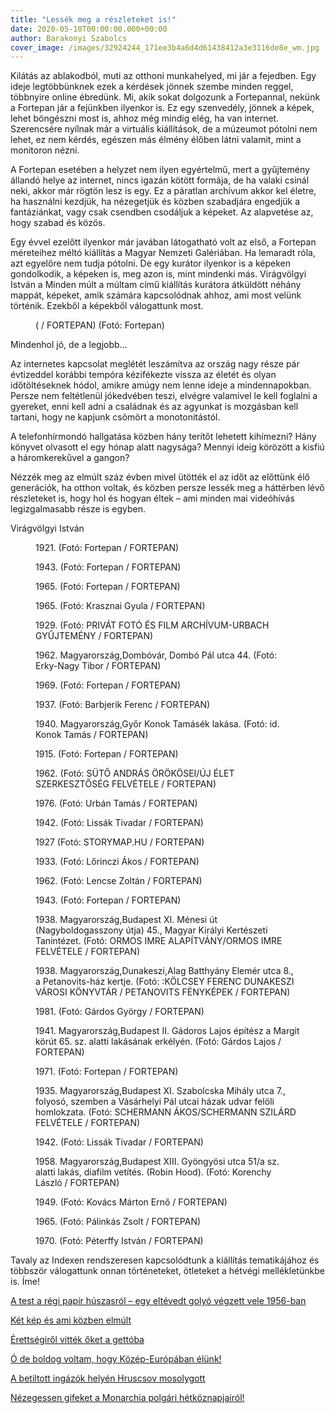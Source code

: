 ```yaml
---
title: "Lessék meg a részleteket is!"
date: 2020-05-10T00:00:00.000+00:00
author: Barakonyi Szabolcs
cover_image: /images/32924244_171ee3b4a6d4d61438412a3e3116de8e_wm.jpg
---
```


Kilátás az ablakodból, muti az otthoni munkahelyed, mi jár a fejedben. Egy ideje legtöbbünknek ezek a kérdések jönnek szembe minden reggel, többnyire online ébredünk. Mi, akik sokat dolgozunk a Fortepannal, nekünk a Fortepan jár a fejünkben ilyenkor is. Ez egy szenvedély, jönnek a képek, lehet böngészni most is, ahhoz még mindig elég, ha van internet. Szerencsére nyílnak már a virtuális kiállítások, de a múzeumot pótolni nem lehet, ez nem kérdés, egészen más élmény élőben látni valamit, mint a monitoron nézni.

A Fortepan esetében a helyzet nem ilyen egyértelmű, mert a gyűjtemény állandó helye az internet, nincs igazán kötött formája, de ha valaki csinál neki, akkor már rögtön lesz is egy. Ez a páratlan archívum akkor kel életre, ha használni kezdjük, ha nézegetjük és közben szabadjára engedjük a fantáziánkat, vagy csak csendben csodáljuk a képeket. Az alapvetése az, hogy szabad és közös.

Egy évvel ezelőtt ilyenkor már javában látogatható volt az első, a Fortepan méreteihez méltó kiállítás a Magyar Nemzeti Galériában. Ha lemaradt róla, azt egyelőre nem tudja pótolni. De egy kurátor ilyenkor is a képeken gondolkodik, a képeken is, meg azon is, mint mindenki más. Virágvölgyi István a Minden múlt a múltam című kiállítás kurátora átküldött néhány mappát, képeket, amik számára kapcsolódnak ahhoz, ami most velünk történik. Ezekből a képekből válogattunk most.

<figure>
<img src="/images/32924300_a35c900c98a5bc3166accb899ca3cced_wm.jpg" alt="" />
<figcaption>( / FORTEPAN) (Fotó: Fortepan)</figcaption>
</figure>

Mindenhol jó, de a legjobb…

Az internetes kapcsolat meglétét leszámítva az ország nagy része pár évtizeddel korábbi tempóra kézifékezte vissza az életét és olyan időtöltéseknek hódol, amikre amúgy nem lenne ideje a mindennapokban. Persze nem feltétlenül jókedvében teszi, elvégre valamivel le kell foglalni a gyereket, enni kell adni a családnak és az agyunkat is mozgásban kell tartani, hogy ne kapjunk csömört a monotonitástól.

A telefonhírmondó hallgatása közben hány terítőt lehetett kihímezni? Hány könyvet olvasott el egy hónap alatt nagysága? Mennyi ideig körözött a kisfiú a háromkerekűvel a gangon?

Nézzék meg az elmúlt száz évben mivel ütötték el az időt az előttünk élő generációk, ha otthon voltak, és közben persze lessék meg a háttérben lévő részleteket is, hogy hol és hogyan éltek – ami minden mai videóhívás legizgalmasabb része is egyben.

Virágvölgyi István

<figure>
<img src="/images/32918524_e5b1fc4f6bdba009db1ac277eb7ae314_wm.jpg" alt="" />
<figcaption>1921. (Fotó: Fortepan / FORTEPAN)</figcaption>
</figure>

<figure>
<img src="/images/32918534_ba2efd53691294c088629ce7db51102c_wm.jpg" alt="" />
<figcaption>1943. (Fotó: Fortepan / FORTEPAN)</figcaption>
</figure>

<figure>
<img src="/images/32918538_b3a412abe0782dc7909ee329c3457071_wm.jpg" alt="" />
<figcaption>1965. (Fotó: Fortepan / FORTEPAN)</figcaption>
</figure>

<figure>
<img src="/images/32918446_b29287b192fce9fa2564299761ad0144_wm.jpg" alt="" />
<figcaption>1965. (Fotó: Krasznai Gyula / FORTEPAN)</figcaption>
</figure>

<figure>
<img src="/images/32918532_cafebc43787a3b048782acff5799d06a_wm.jpg" alt="" />
<figcaption>1929. (Fotó: PRIVÁT FOTÓ ÉS FILM ARCHÍVUM-URBACH GYŰJTEMÉNY / FORTEPAN)</figcaption>
</figure>

<figure>
<img src="/images/32919350_91bc6c034e8deaaa7a7b2593e304d52a_wm.jpg" alt="" />
<figcaption>1962. Magyarország,Dombóvár, Dombó Pál utca 44. (Fotó: Erky-Nagy Tibor / FORTEPAN)</figcaption>
</figure>

<figure>
<img src="/images/32918526_706ddfb3b6d556ecf21e26be1e6f32bc_wm.jpg" alt="" />
<figcaption>1969. (Fotó: Fortepan / FORTEPAN)</figcaption>
</figure>

<figure>
<img src="/images/32918488_a6dfd76bcdd081746b5b3c308980e062_wm.jpg" alt="" />
<figcaption>1937. (Fotó: Barbjerik Ferenc / FORTEPAN)</figcaption>
</figure>

<figure>
<img src="/images/32918468_b61abab85d460bc0749c48c482226914_wm.jpg" alt="" />
<figcaption>1940. Magyarország,Győr Konok Tamásék lakása. (Fotó: id. Konok Tamás / FORTEPAN)</figcaption>
</figure>

<figure>
<img src="/images/32919352_5849b067c4d80d23baadfd1d92ac185f_wm.jpg" alt="" />
<figcaption>1915. (Fotó: Fortepan / FORTEPAN)</figcaption>
</figure>

<figure>
<img src="/images/32918512_ca84650e66b12c067c7585e1f0b4c860_wm.jpg" alt="" />
<figcaption>1962. (Fotó: SÜTŐ ANDRÁS ÖRÖKÖSEI/ÚJ ÉLET SZERKESZTŐSÉG FELVÉTELE / FORTEPAN)</figcaption>
</figure>

<figure>
<img src="/images/32918880_26fb0ccc854ed0955b703c2fdbce3188_wm.jpg" alt="" />
<figcaption>1976. (Fotó: Urbán Tamás / FORTEPAN)</figcaption>
</figure>

<figure>
<img src="/images/32918514_8ef6972663aaf11071aa4e2dd77c407d_wm.jpg" alt="" />
<figcaption>1942. (Fotó: Lissák Tivadar / FORTEPAN)</figcaption>
</figure>

<figure>
<img src="/images/32918846_da6ba7e7a751dd08e7baa56b24a88ec8_wm.jpg" alt="" />
<figcaption>1927 (Fotó: STORYMAP.HU / FORTEPAN)</figcaption>
</figure>

<figure>
<img src="/images/32918484_9f0e03ac434e4c73b659038121497882_wm.jpg" alt="" />
<figcaption>1933. (Fotó: Lőrinczi Ákos / FORTEPAN)</figcaption>
</figure>

<figure>
<img src="/images/32918480_96868ba20177380b5ac7b5179669caf5_wm.jpg" alt="" />
<figcaption>1962. (Fotó: Lencse Zoltán / FORTEPAN)</figcaption>
</figure>

<figure>
<img src="/images/32918464_12fa7fa80ccf575fc98bbf56e67ea14a_wm.jpg" alt="" />
<figcaption>1943. (Fotó: Fortepan / FORTEPAN)</figcaption>
</figure>

<figure>
<img src="/images/32918486_e510b68aaaceae84fc08d22d45c6724f_wm.jpg" alt="" />
<figcaption>1938. Magyarország,Budapest XI. Ménesi út (Nagyboldogasszony útja) 45., Magyar Királyi Kertészeti Tanintézet. (Fotó: ORMOS IMRE ALAPÍTVÁNY/ORMOS IMRE FELVÉTELE / FORTEPAN)</figcaption>
</figure>

<figure>
<img src="/images/32918460_380611f5423ab734461ba051f5dfbe6d_wm.jpg" alt="" />
<figcaption>1938. Magyarország,Dunakeszi,Alag Batthyány Elemér utca 8., a Petanovits-ház kertje. (Fotó: :KÖLCSEY FERENC DUNAKESZI VÁROSI KÖNYVTÁR / PETANOVITS FÉNYKÉPEK / FORTEPAN)</figcaption>
</figure>

<figure>
<img src="/images/32918476_b5ecd06dec9356e41f347d2875598c43_wm.jpg" alt="" />
<figcaption>1981. (Fotó: Gárdos György / FORTEPAN)</figcaption>
</figure>

<figure>
<img src="/images/32918454_e77afb87359f9071236b5b2c85470974_wm.jpg" alt="" />
<figcaption>1941. Magyarország,Budapest II. Gádoros Lajos építész a Margit körút 65. sz. alatti lakásának erkélyén. (Fotó: Gárdos Lajos / FORTEPAN)</figcaption>
</figure>

<figure>
<img src="/images/32919554_52e269d2139e3b2e28f7906be4cb6526_wm.jpg" alt="" />
<figcaption>1971. (Fotó: Fortepan / FORTEPAN)</figcaption>
</figure>

<figure>
<img src="/images/32919354_5503e5a576008be307ee10b73e349e06_wm.jpg" alt="" />
<figcaption>1935. Magyarország,Budapest XI. Szabolcska Mihály utca 7., folyosó, szemben a Vásárhelyi Pál utcai házak udvar felöli homlokzata. (Fotó: SCHERMANN ÁKOS/SCHERMANN SZILÁRD FELVÉTELE / FORTEPAN)</figcaption>
</figure>

<figure>
<img src="/images/32918448_0ad142695c14688787679471946aa2c7_wm.jpg" alt="" />
<figcaption>1942. (Fotó: Lissák Tivadar / FORTEPAN)</figcaption>
</figure>

<figure>
<img src="/images/32918442_c17478364ebab0117f44f5ef331a409c_wm.jpg" alt="" />
<figcaption>1958. Magyarország,Budapest XIII. Gyöngyösi utca 51/a sz. alatti lakás, diafilm vetítés. (Robin Hood). (Fotó: Korenchy László / FORTEPAN)</figcaption>
</figure>

<figure>
<img src="/images/32918436_62f3ed641dddf2a8a0d04144d95e2897_wm.jpg" alt="" />
<figcaption>1949. (Fotó: Kovács Márton Ernő / FORTEPAN)</figcaption>
</figure>

<figure>
<img src="/images/32919552_f86622a8b0aec56b89f088a31f6a13cd_wm.jpg" alt="" />
<figcaption>1965. (Fotó: Pálinkás Zsolt / FORTEPAN)</figcaption>
</figure>

<figure>
<img src="/images/32918490_d323aa6629d9e9f863e85bfdb2dec397_wm.jpg" alt="" />
<figcaption>1970. (Fotó: Péterffy István / FORTEPAN)</figcaption>
</figure>

Tavaly az Indexen rendszeresen kapcsolódtunk a kiállítás tematikájához és többször válogattunk onnan történeteket, ötleteket a hétvégi mellékletünkbe is. Íme!

[A test a régi papír húszasról – egy eltévedt golyó végzett vele 1956-ban](http://index.hu/fortepan/2019/04/21/a_test_a_regi_papir_huszasrol_egy_eltevedt_golyo_vegzett_vele_1956-ban/)

[Két kép és ami közben elmúlt](http://index.hu/fortepan/2019/05/04/ket_kep_es_ami_kozben_elmult/)

[Érettségiről vitték őket a gettóba](http://index.hu/fortepan/2019/05/12/erettsegirol_vittek_oket_a_gettoba/)

[Ó de boldog voltam, hogy Közép-Európában élünk!](http://index.hu/fortepan/2019/06/02/o_de_boldog_voltam_hogy_kozep-europaban_elunk/)

[A betiltott ingázók helyén Hruscsov mosolygott](http://index.hu/fortepan/2019/06/23/pusztaszabolcs-budapest_retur/)

[Nézegessen gifeket a Monarchia polgári hétköznapjairól!](http://index.hu/fortepan/2019/07/07/nezegessen_gifeket_a_monarchia_polgari_hetkoznapjairol/)
